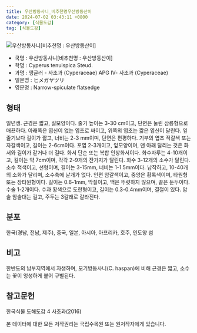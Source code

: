 ```yaml
---
title: 우산방동사니_비추천명우산방동산이
date: 2024-07-02 03:43:11 +0800
category: [식물도감]
tag: [식물도감]
---
```




![우산방동사니[비추천명 : 우산방동산이]](/fileUpload/plants/basic/Cyperaceae/Cyperus/5690/5690_2_th2.jpg)
- 국명 : 우산방동사니[비추천명 : 우산방동산이]
- 학명 : Cyperus tenuispica Steud.
- 과명 : 앵글러 - 사초과 (Cyperaceae) APG Ⅳ- 사초과 (Cyperaceae)
- 일본명 : ヒメガヤツリ
- 영문명 : Narrow-spiculate flatsedge


## 형태
일년생. 근경은 짧고, 실모양이다. 줄기 높이는 3-30 cm이고, 단면은 눌린 삼릉형으로 매끈하다. 아래쪽은 엽신이 없는 엽초로 싸이고, 위쪽의 엽초는 짧은 엽신이 달린다. 잎 줄기보다 길이가 짧고, 너비는 2-3 mm이며, 단면은 편평하다. 기부의 엽초 적갈색 또는 자갈색이고, 길이는 2-6cm이다. 포엽 2-3개이고, 잎모양이며, 맨 아래 달리는 것은 화서와 길이가 같거나 더 길다. 화서 단순 또는 복합 인상화서이다. 화수자루는 4-10개이고, 길이는 약 7cm이며, 각각 2-9개의 잔가지가 달린다. 화수 3-12개의 소수가 달린다. 소수 적색이고, 선형이며, 길이는 3-15mm, 너비는 1-1.5mm이다. 납작하고, 10-40개의 소화가 달리며, 소수축에 날개가 없다. 인편 암갈색이고, 중앙은 황록색이며, 타원형 또는 장타원형이다. 길이는 0.6-1mm, 막질이고, 맥은 뚜렷하지 않으며, 끝은 둔두이다. 수술 1-2개이다. 수과 황색으로 도란형이고, 길이는 0.3-0.4mm이며, 결절이 있다. 암술 암술대는 길고, 주두는 3갈래로 갈라진다.
## 분포
한국(경남, 전남, 제주), 중국, 일본, 아시아, 아프리카, 호주, 인도양 섬
## 비고
한반도의 남부지역에서 자생하며, 모기방동사니(C. haspan)에 비해 근경은 짧고, 소수는 꽃이 엉성하게 붙어 구별된다.
## 참고문헌
한국식물 도해도감 4 사초과(2016)






본 데이터에 대한 모든 저작권리는 국립수목원 또는 원저작자에게 있습니다.
